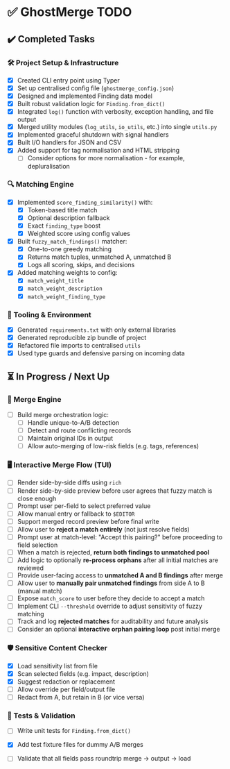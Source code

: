 # ✅ GhostMerge TODO

## ✔️ Completed Tasks

### 🛠 Project Setup & Infrastructure
- [x] Created CLI entry point using Typer
- [x] Set up centralised config file (`ghostmerge_config.json`)
- [x] Designed and implemented Finding data model
- [x] Built robust validation logic for `Finding.from_dict()`
- [x] Integrated `log()` function with verbosity, exception handling, and file output
- [x] Merged utility modules (`log_utils`, `io_utils`, etc.) into single `utils.py`
- [x] Implemented graceful shutdown with signal handlers
- [x] Built I/O handlers for JSON and CSV
- [x] Added support for tag normalisation and HTML stripping
  - [ ] Consider options for more normalisation - for example, depluralisation 

### 🔍 Matching Engine
- [x] Implemented `score_finding_similarity()` with:
  - [x] Token-based title match
  - [x] Optional description fallback
  - [x] Exact `finding_type` boost
  - [x] Weighted score using config values
- [x] Built `fuzzy_match_findings()` matcher:
  - [x] One-to-one greedy matching
  - [x] Returns match tuples, unmatched A, unmatched B
  - [x] Logs all scoring, skips, and decisions
- [x] Added matching weights to config:
  - [x] `match_weight_title`
  - [x] `match_weight_description`
  - [x] `match_weight_finding_type`

### 🔧 Tooling & Environment
- [x] Generated `requirements.txt` with only external libraries
- [x] Generated reproducible zip bundle of project
- [x] Refactored file imports to centralised `utils`
- [x] Used type guards and defensive parsing on incoming data

## ⏳ In Progress / Next Up

### 🧠 Merge Engine
- [ ] Build merge orchestration logic:
  - [ ] Handle unique-to-A/B detection
  - [ ] Detect and route conflicting records
  - [ ] Maintain original IDs in output
  - [ ] Allow auto-merging of low-risk fields (e.g. tags, references)

### 🖥️ Interactive Merge Flow (TUI)
- [ ] Render side-by-side diffs using `rich`
- [ ] Render side-by-side preview before user agrees that fuzzy match is close enough
- [ ] Prompt user per-field to select preferred value
- [ ] Allow manual entry or fallback to `$EDITOR`
- [ ] Support merged record preview before final write 
- [ ] Allow user to **reject a match entirely** (not just resolve fields)
- [ ] Prompt user at match-level: "Accept this pairing?" before proceeding to field selection
- [ ] When a match is rejected, **return both findings to unmatched pool**
- [ ] Add logic to optionally **re-process orphans** after all initial matches are reviewed
- [ ] Provide user-facing access to **unmatched A and B findings** after merge
- [ ] Allow user to **manually pair unmatched findings** from side A to B (manual match)
- [ ] Expose `match_score` to user before they decide to accept a match
- [ ] Implement CLI `--threshold` override to adjust sensitivity of fuzzy matching
- [ ] Track and log **rejected matches** for auditability and future analysis
- [ ] Consider an optional **interactive orphan pairing loop** post initial merge

### 🛡️ Sensitive Content Checker
- [x] Load sensitivity list from file
- [x] Scan selected fields (e.g. impact, description)
- [x] Suggest redaction or replacement
- [ ] Allow override per field/output file
- [ ] Redact from A, but retain in B (or vice versa)

### 🧪 Tests & Validation
- [ ] Write unit tests for `Finding.from_dict()`
- [x] Add test fixture files for dummy A/B merges
- [ ] Validate that all fields pass roundtrip merge → output → load

